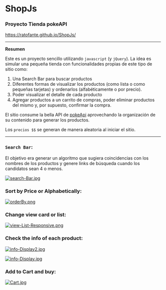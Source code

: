 # ShopJs

### Proyecto Tienda pokeAPI

https://ratofante.github.io/ShopJs/

_____________

**Resumen**

Este es un proyecto sencillo utilizando `javascript` (y `jQuery`). La idea es simular una pequeña tienda con funcionalidades propias de este tipo de sitio como:

1. Una Search Bar para buscar productos
2. Diferentes formas de visualizar los productos (como lista o como pequeñas tarjetas) y ordenarlos (alfabéticamente o por precio).
3. Poder visualizar el detalle de cada producto
4. Agregar productos a un carrito de compras, poder eliminar productos del mismo y, por supuesto, confirmar la compra. 

El sitio consume la bella API de [pokeApi](https://pokeapi.co/) aprovechando la organización de su contenido para generar los productos. 

Los `precios $$` se generan de manera aleatoria al iniciar el sitio. 

_____________

### `Search Bar`:

El objetivo era generar un algoritmo que sugiera coincidencias con los nombres de los productos y genere links de búsqueda cuando los candidatos sean 4 o menos.

[![search-Bar.jpg](https://i.postimg.cc/Zqm6PRnn/search-Bar.jpg)](https://postimg.cc/5XPHbfwW)


### Sort by Price or Alphabetically: 

[![orderBy.png](https://i.postimg.cc/SNw6sVpW/orderBy.png)](https://postimg.cc/ZCxBs8nR)

### Change view card or list:

[![view-List-Responsive.png](https://i.postimg.cc/wBkLwpRV/view-List-Responsive.png)](https://postimg.cc/hJfXGNrz)

### Check the info of each product:

[![info-Display2.jpg](https://i.postimg.cc/4xVzhtJj/info-Display2.jpg)](https://postimg.cc/PCfLgCvM)

[![info-Display.jpg](https://i.postimg.cc/05XdgPWX/info-Display.jpg)](https://postimg.cc/hhx7TWqV)


### Add to Cart and buy:

[![Cart.jpg](https://i.postimg.cc/GtfkvxTn/Cart.jpg)](https://postimg.cc/ctQgSYcF)
